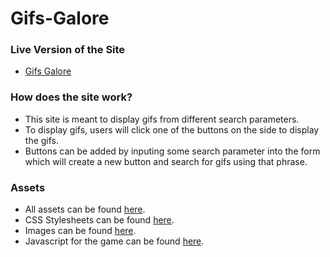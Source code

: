 # Gifs-Galore

### Live Version of the Site
* [Gifs Galore](https://mkkiyoi.github.io/Gifs-Galore)

### How does the site work?
* This site is meant to display gifs from different search parameters.
* To display gifs, users will click one of the buttons on the side to display the gifs. 
* Buttons can be added by inputing some search parameter into the form which will create a new button and search for gifs using that phrase.

### Assets
* All assets can be found [here](assets).
* CSS Stylesheets can be found [here](assets/css).
* Images can be found [here](assets/images).
* Javascript for the game can be found [here](assets/js/app.js).

